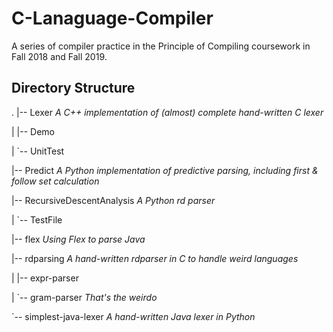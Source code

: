 # C-Lanaguage-Compiler
A series of compiler practice in the Principle of Compiling coursework in Fall 2018 and Fall 2019. 

## Directory Structure
.
|-- Lexer *A C++ implementation of (almost) complete hand-written C lexer*

|   |-- Demo

|   `-- UnitTest

|-- Predict *A Python implementation of predictive parsing, including first & follow set calculation*

|-- RecursiveDescentAnalysis *A Python rd parser*

|   `-- TestFile

|-- flex *Using Flex to parse Java*

|-- rdparsing *A hand-written rdparser in C to handle weird languages*

|   |-- expr-parser

|   `-- gram-parser *That's the weirdo*

`-- simplest-java-lexer *A hand-written Java lexer in Python*
